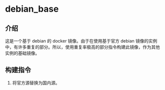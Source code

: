 # debian_base

## 介绍

这是一个基于 debian 的 docker 镜像。由于在使用基于官方 debian 镜像的实例中，有许多重复的部分。所以，使用重复率极高的部分指令构建此镜像，作为其他实例的基础镜像。

## 构建指令

1. 将官方源替换为国内源。